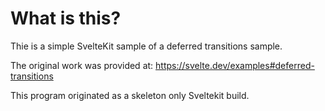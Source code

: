 # What is this?

Thie is a simple SvelteKit sample of a deferred transitions sample.

The original work was provided at:  https://svelte.dev/examples#deferred-transitions 

This program originated as a skeleton only Sveltekit build.

